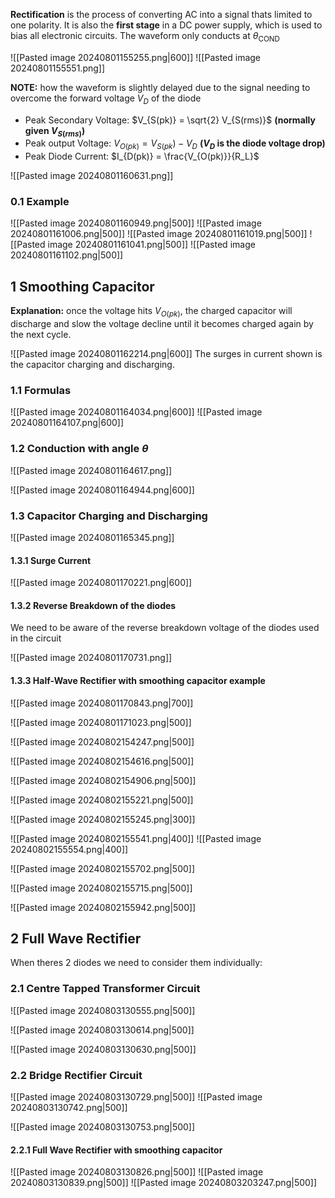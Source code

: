 **Rectification** is the process of converting AC into a signal thats limited to one polarity. It is also the **first stage** in a DC power supply, which is used to bias all electronic circuits. The waveform only conducts at $\theta_{\text{COND}}$

![[Pasted image 20240801155255.png|600]]
![[Pasted image 20240801155551.png]]

**NOTE:** how the waveform is slightly delayed due to the signal needing to overcome the forward voltage $V_D$ of the diode

- Peak Secondary Voltage: $V_{S(pk)} = \sqrt{2} V_{S(rms)}$ **(normally given $V_{S(rms)}$)**
- Peak output Voltage: $V_{O(pk)} = V_{S(pk}) - V_D$ **($V_D$ is the diode voltage drop)**
- Peak Diode Current: $I_{D(pk)} = \frac{V_{O(pk)}}{R_L}$


![[Pasted image 20240801160631.png]]

### 0.1 Example
![[Pasted image 20240801160949.png|500]]
![[Pasted image 20240801161006.png|500]]
![[Pasted image 20240801161019.png|500]]
![[Pasted image 20240801161041.png|500]]
![[Pasted image 20240801161102.png|500]]

## 1 Smoothing Capacitor

**Explanation:** once the voltage hits $V_{O(pk)}$, the charged capacitor will discharge and slow the voltage decline until it becomes charged again by the next cycle.

![[Pasted image 20240801162214.png|600]]
The surges in current shown is the capacitor charging and discharging.

### 1.1 Formulas
![[Pasted image 20240801164034.png|600]]
![[Pasted image 20240801164107.png|600]]

### 1.2 Conduction with angle $\theta$

![[Pasted image 20240801164617.png]]

![[Pasted image 20240801164944.png|600]]

### 1.3 Capacitor Charging and Discharging

![[Pasted image 20240801165345.png]]
#### 1.3.1 Surge Current

![[Pasted image 20240801170221.png|600]]

#### 1.3.2 Reverse Breakdown of the diodes
We need to be aware of the reverse breakdown voltage of the diodes used in the circuit

![[Pasted image 20240801170731.png]]

#### 1.3.3 Half-Wave Rectifier with smoothing capacitor example

![[Pasted image 20240801170843.png|700]]

![[Pasted image 20240801171023.png|500]]

![[Pasted image 20240802154247.png|500]]

![[Pasted image 20240802154616.png|500]]

![[Pasted image 20240802154906.png|500]]

![[Pasted image 20240802155221.png|500]]

![[Pasted image 20240802155245.png|300]]

![[Pasted image 20240802155541.png|400]]
![[Pasted image 20240802155554.png|400]]

![[Pasted image 20240802155702.png|500]]

![[Pasted image 20240802155715.png|500]]

![[Pasted image 20240802155942.png|500]]
## 2 Full Wave Rectifier
When theres 2 diodes we need to consider them individually:

### 2.1 Centre Tapped Transformer Circuit
![[Pasted image 20240803130555.png|500]]

![[Pasted image 20240803130614.png|500]]

![[Pasted image 20240803130630.png|500]]

### 2.2 Bridge Rectifier Circuit
![[Pasted image 20240803130729.png|500]]
![[Pasted image 20240803130742.png|500]]

![[Pasted image 20240803130753.png|500]]
#### 2.2.1 Full Wave Rectifier with smoothing capacitor
![[Pasted image 20240803130826.png|500]]
![[Pasted image 20240803130839.png|500]]
![[Pasted image 20240803203247.png|500]]



